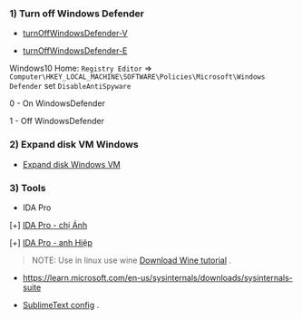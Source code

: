 ### 1) Turn off Windows Defender

* [turnOffWindowsDefender-V](https://www.dienmayxanh.com/kinh-nghiem-hay/huong-dan-cach-tat-windows-defender-trong-win-10-c-1162982#:~:text=B%C6%B0%E1%BB%9Bc%201%3A%20Double%20click%20v%C3%A0o,Real%2Dtime%20protection%20sang%20OFF.)

* [turnOffWindowsDefender-E](https://www.maketecheasier.com/xbox-game-bar-windows/?scr=1)

Windows10 Home: `Registry Editor` => `Computer\HKEY_LOCAL_MACHINE\SOFTWARE\Policies\Microsoft\Windows Defender` set `DisableAntiSpyware`

0 - On WindowsDefender

1 - Off WindowsDefender

### 2) Expand disk VM Windows 

* [Expand disk Windows VM](https://www.youtube.com/watch?v=Y5aT8hE177I)

### 3) Tools

* IDA Pro

[+] [IDA Pro - chị Ánh](https://drive.google.com/drive/folders/1Fqn87VWTiBT1hOU0YSB88dFSkUEPjhqN?fbclid=IwAR2xJAoiXEzflTlzxbMmkVdGwM_qFbZoFT39dLz_Wshe79Rqdug_hjn6jzU)

[+] [IDA Pro - anh Hiệp](https://drive.google.com/file/d/1iZv4b2oocSkGyF145XQRBCaXskO952Cd/view?usp=sharing)

>NOTE: Use in linux use wine [Download Wine tutorial](https://www.youtube.com/watch?v=Wx8NbZEAPNM) .

* https://learn.microsoft.com/en-us/sysinternals/downloads/sysinternals-suite

* [SublimeText config](https://github.com/NigmaZ/Blogs/tree/main/Virtual-Machine/Note/Sublime%20config) .

